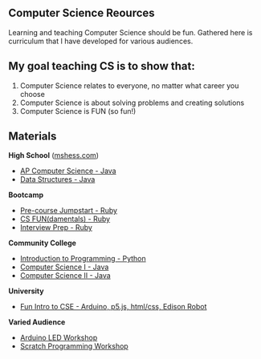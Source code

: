 ## Computer Science Reources
Learning and teaching Computer Science should be fun. Gathered here is curriculum that I have developed for various audiences.

## My goal teaching CS is to show that:
1. Computer Science relates to everyone, no matter what career you choose
1. Computer Science is about solving problems and creating solutions
1. Computer Science is FUN (so fun!)

## Materials
**High School** ([mshess.com](http://mshess.com))
  + [AP Computer Science - Java](https://drive.google.com/open?id=0B6DpS0ihYV31MGw0aF9KS3VvQTg)
  + [Data Structures - Java](https://drive.google.com/open?id=0B6DpS0ihYV31b1k4Ri1IdjVKdlU)

**Bootcamp**
  + [Pre-course Jumpstart - Ruby](https://github.com/Ada-Developers-Academy/jump-start)
  + [CS FUN(damentals) - Ruby](https://github.com/sudocrystal/cs-fundamentals)
  + [Interview Prep - Ruby](https://github.com/sudocrystal/cs-fundamentals/tree/master/interview-prep)

**Community College**
  + [Introduction to Programming - Python](https://github.com/sudocrystal/scc-compsci/tree/master/121)
  + [Computer Science I - Java](https://github.com/sudocrystal/scc-compsci/tree/master/141)
  + [Computer Science II - Java](https://github.com/sudocrystal/scc-compsci/tree/master/143)

**University**
  + [Fun Intro to CSE - Arduino, p5.js, html/css, Edison Robot](https://github.com/sudocrystal/uw-cse-da-startup)

**Varied Audience**
  + [Arduino LED Workshop](https://drive.google.com/open?id=0B6DpS0ihYV31MmJpVGNkdC1KQ00)
  + [Scratch Programming Workshop](https://drive.google.com/file/d/0B6DpS0ihYV31aC1TMFZKQUNUR00/view?usp=sharing)
